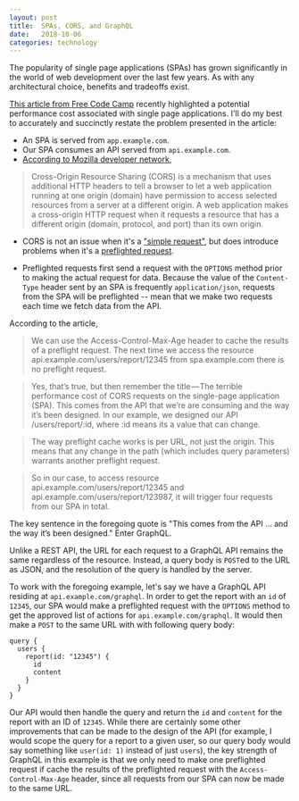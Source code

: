 ```yaml
---
layout: post
title:  SPAs, CORS, and GraphQL
date:   2018-10-06
categories: technology
---
```


The popularity of single page applications (SPAs) has grown significantly in the world of web development over the last few years. As with any architectural choice, benefits and tradeoffs exist.

[This article from Free Code Camp](https://medium.freecodecamp.org/the-terrible-performance-cost-of-cors-api-on-the-single-page-application-spa-6fcf71e50147) recently highlighted a potential performance cost associated with single page applications. I'll do my best to accurately and succinctly restate the problem presented in the article:

* An SPA is served from `app.example.com`.
* Our SPA consumes an API served from `api.example.com`.
* [According to Mozilla developer network](https://developer.mozilla.org/en-US/docs/Web/HTTP/CORS),

>Cross-Origin Resource Sharing (CORS) is a mechanism that uses additional HTTP headers to tell a browser to let a web application running at one origin (domain) have permission to access selected resources from a server at a different origin. A web application makes a cross-origin HTTP request when it requests a resource that has a different origin (domain, protocol, and port) than its own origin.

* CORS is not an issue when it's a ["simple request"](https://developer.mozilla.org/en-US/docs/Web/HTTP/CORS#Simple_requests#Simple_requests), but does introduce problems when it's a [preflighted request](https://developer.mozilla.org/en-US/docs/Web/HTTP/CORS#Simple_requests#Preflighted_requests).

* Preflighted requests first send a request with the `OPTIONS` method prior to making the actual request for data. Because the value of the `Content-Type` header sent by an SPA is frequently `application/json`, requests from the SPA will be preflighted -- mean that we make two requests each time we fetch data from the API.

According to the article,

>We can use the Access-Control-Max-Age header to cache the results of a preflight request. The next time we access the resource api.example.com/users/report/12345 from spa.example.com there is no preflight request.

>Yes, that’s true, but then remember the title — The terrible performance cost of CORS requests on the single-page application (SPA). This comes from the API that we’re are consuming and the way it’s been designed. In our example, we designed our API /users/report/:id, where :id means its a value that can change.

  >The way preflight cache works is per URL, not just the origin. This means that any change in the path (which includes query parameters) warrants another preflight request.

>So in our case, to access resource api.example.com/users/report/12345 and api.example.com/users/report/123987, it will trigger four requests from our SPA in total.

The key sentence in the foregoing quote is "This comes from the API ... and the way it’s been designed." Enter GraphQL.

Unlike a REST API, the URL for each request to a GraphQL API remains the same regardless of the resource. Instead, a query body is `POST`ed to the URL as JSON, and the resolution of the query is handled by the server. 

To work with the foregoing example, let's say we have a GraphQL API residing at `api.example.com/graphql`. In order to get the report with an `id` of `12345`, our SPA would make a preflighted request with the `OPTIONS` method to get the approved list of actions for `api.example.com/graphql`. It would then make a `POST` to the same URL with with following query body:

```
query {
  users {
    report(id: "12345") {
      id
      content
    }
  }
}
```

Our API would then handle the query and return the `id` and `content` for the report with an ID of `12345`. While there are certainly some other improvements that can be made to the design of the API (for example, I would scope the query for a report to a given user, so our query body would say something like `user(id: 1)` instead of just `users`), the key strength of GraphQL in this example is that we only need to make one preflighted request if cache the results of the preflighted request with the `Access-Control-Max-Age` header, since all requests from our SPA can now be made to the same URL.